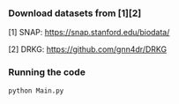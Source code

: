 ### Download datasets from [1][2]

[1] SNAP: https://snap.stanford.edu/biodata/

[2] DRKG: https://github.com/gnn4dr/DRKG

### Running the code
```
python Main.py
```


